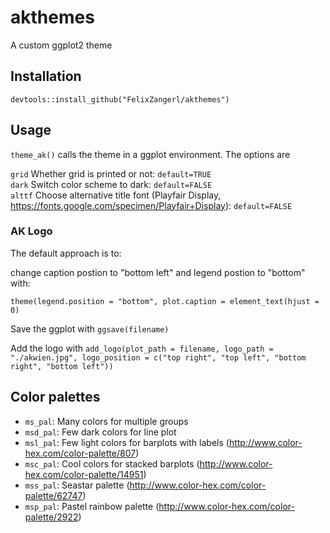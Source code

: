 # akthemes

A custom ggplot2 theme

## Installation

`devtools::install_github("FelixZangerl/akthemes")`

## Usage

`theme_ak()` calls the theme in a ggplot environment. The options are

`grid`  Whether grid is printed or not: `default=TRUE`  
`dark`  Switch color scheme to dark: `default=FALSE`  
`alttf` Choose alternative title font (Playfair Display, https://fonts.google.com/specimen/Playfair+Display): `default=FALSE`


### AK Logo

The default approach is to:

change caption postion to "bottom left" and legend postion to "bottom" with: 

`theme(legend.position = "bottom", plot.caption = element_text(hjust = 0)`

Save the ggplot with `ggsave(filename)`

Add the logo with `add_logo(plot_path = filename, logo_path = "./akwien.jpg", logo_position = c("top right", "top left", "bottom right", "bottom left"))`


## Color palettes

* `ms_pal`: Many colors for multiple groups
* `msd_pal`: Few dark colors for line plot
* `msl_pal`: Few light colors for barplots with labels (http://www.color-hex.com/color-palette/807)
* `msc_pal`: Cool colors for stacked barplots (http://www.color-hex.com/color-palette/14951)
* `mss_pal`: Seastar palette (http://www.color-hex.com/color-palette/62747)
* `msp_pal`: Pastel rainbow palette (http://www.color-hex.com/color-palette/2922)
